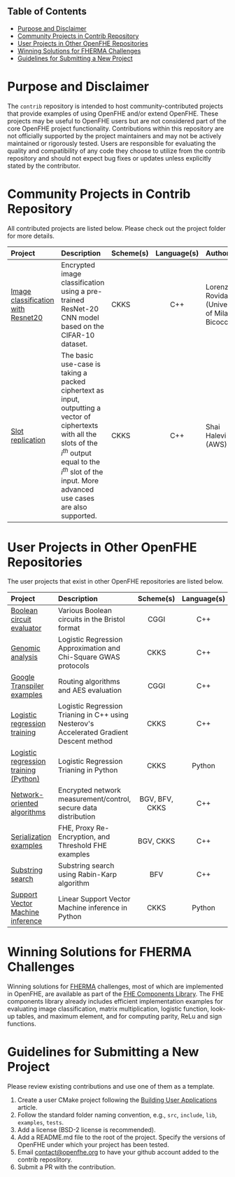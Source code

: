 ## Table of Contents

- [Purpose and Disclaimer](#prupose-and-disclaimer)
- [Community Projects in Contrib Repository](#community-projects-in-Contrib-Repository)
- [User Projects in Other OpenFHE Repositories](#user-projects-in-other-openfhe-repositories)
- [Winning Solutions for FHERMA Challenges](#winning-solutions-for-fherma-challenges)
- [Guidelines for Submitting a New Project](#guidelines-for-submitting-a-new-project)

# Purpose and Disclaimer
The `contrib` repository is intended to host community-contributed projects that provide examples of using OpenFHE and/or extend OpenFHE.
These projects may be useful to OpenFHE users but are not considered part of the core OpenFHE project functionality. 
Contributions within this repository are not officially supported by the project maintainers and may not be actively maintained or rigorously tested. 
Users are responsible for evaluating the quality and compatibility of any code they choose to utilize from the contrib repository and should not expect bug fixes or updates unless explicitly stated by the contributor.

# Community Projects in Contrib Repository

All contributed projects are listed below. Please check out the project folder for more details.

| Project          | Description          | Scheme(s)| Language(s)| Author(s)          |
| :--------------- |:---------------------|:----------|:---------:|:-------------------|
| [Image classification with Resnet20](images-resnet20-low-mem) | Encrypted image classification using a pre-trained ResNet-20 CNN model based on the CIFAR-10 dataset. | CKKS      | C++       | Lorenzo Rovida (University of Milano-Bicocca)  |
| [Slot replication](slot-replication) | The basic use-case is taking a packed ciphertext as input, outputting a vector of ciphertexts with all the slots of the $i^{th}$ output equal to the $i^{th}$ slot of the input. More advanced use cases are also supported. | CKKS      | C++       | Shai Halevi (AWS)  |

# User Projects in Other OpenFHE Repositories

The user projects that exist in other OpenFHE repositories are listed below.

| Project          | Description          | Scheme(s)| Language(s)| Author(s)          |
| :--------------- |:---------------------|:---------:|:---------:|:-------------------|
| [Boolean circuit evaluator](https://github.com/openfheorg/openfhe-boolean-circuit-evaluator) | Various Boolean circuits in the Bristol format          | CGGI      | C++       | David Bruce Cousins (Duality)  |
| [Genomic analysis](https://github.com/openfheorg/openfhe-genomic-examples) | Logistic Regression Approximation and Chi-Square GWAS protocols          | CKKS      | C++       | Duality  |
| [Google Transpiler examples](https://github.com/openfheorg/openfhe-transpiler-examples)| Routing algorithms and AES evaluation| CGGI      | C++       | David Bruce Cousins (Duality) |
| [Logistic regression training](https://github.com/openfheorg/openfhe-logreg-training-examples) | Logistic Regression Trianing in C++ using Nesterov's Accelerated Gradient Descent method | CKKS      | C++       | Duality  |
| [Logistic regression training (Python)](https://github.com/openfheorg/python-log-reg-examples) | Logistic Regression Trianing in Python          | CKKS      | Python       | Ian Quah (University of Washington)  |
| [Network-oriented algorithms](https://github.com/openfheorg/openfhe-network-examples) | Encrypted network measurement/control, secure data distribution          | BGV, BFV, CKKS      | C++       | Duality  |
| [Serialization examples](https://github.com/openfheorg/python-svm-examples)| FHE, Proxy Re-Encryption, and Threshold FHE examples| BGV, CKKS     | C++       | David Bruce Cousins (Duality)  |
| [Substring search](https://github.com/openfheorg/openfhe-integer-examples)| Substring search using Rabin-Karp algorithm | BFV     | C++       | David Bruce Cousins (Duality)  |
| [Support Vector Machine inference](https://github.com/openfheorg/python-svm-examples)| Linear Support Vector Machine inference in Python| CKKS      | Python       | Rener Oliveira  |

# Winning Solutions for FHERMA Challenges

Winning solutions for [FHERMA](https://fherma.io/challenges) challenges, most of which are implemented in OpenFHE, are available as part of the [FHE Components Library](https://github.com/fairmath/polycircuit). The FHE components library already includes efficient implementation examples for evaluating image classification, matrix multiplication, logistic function, look-up tables, and maximum element, and for computing parity, ReLu and sign functions.

# Guidelines for Submitting a New Project
Please review existing contributions and use one of them as a template.
1. Create a user CMake project following the [Building User Applications](https://openfhe-development.readthedocs.io/en/latest/sphinx_rsts/intro/building_user_applications.html) article.
2. Follow the standard folder naming convention, e.g., `src`, `include`, `lib`, `examples`, `tests`.
3. Add a license (BSD-2 license is recommended).
4. Add a README.md file to the root of the project. Specify the versions of OpenFHE under which your project has been tested.
5. Email contact@openfhe.org to have your github account added to the contrib reposlitory.
6. Submit a PR with the contribution.
